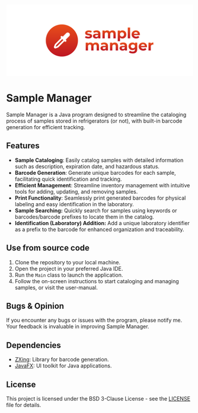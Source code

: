 ![Cover](images/mainreadme-cover.svg)
# Sample Manager

Sample Manager is a Java program designed to streamline the cataloging process of samples stored in refrigerators (or not), with built-in barcode generation for efficient tracking.

## Features

- **Sample Cataloging**: Easily catalog samples with detailed information such as description, expiration date, and hazardous status.
- **Barcode Generation**: Generate unique barcodes for each sample, facilitating quick identification and tracking.
- **Efficient Management**: Streamline inventory management with intuitive tools for adding, updating, and removing samples.
- **Print Functionality**: Seamlessly print generated barcodes for physical labeling and easy identification in the laboratory.
- **Sample Searching:** Quickly search for samples using keywords or barcodes/barcode prefixes to locate them in the catalog.
- **Identification (Laboratory) Addition:** Add a unique laboratory identifier as a prefix to the barcode for enhanced organization and traceability.

## Use from source code

1. Clone the repository to your local machine.
2. Open the project in your preferred Java IDE.
3. Run the `Main` class to launch the application.
4. Follow the on-screen instructions to start cataloging and managing samples, or visit the user-manual.

## Bugs & Opinion
If you encounter any bugs or issues with the program, please notify me. Your feedback is invaluable in improving Sample Manager.

## Dependencies

- [ZXing](https://github.com/zxing/zxing): Library for barcode generation.
- [JavaFX](https://openjfx.io/): UI toolkit for Java applications.

## License

This project is licensed under the BSD 3-Clause License - see the [LICENSE](LICENSE) file for details.
